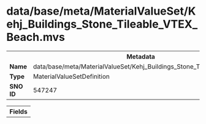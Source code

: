 <h1>data/base/meta/MaterialValueSet/Kehj_Buildings_Stone_Tileable_VTEX_Beach.mvs</h1><table><tr><th colspan="100%">Metadata</th></tr><tr><td><b>Name</b></td><td>data/base/meta/MaterialValueSet/Kehj_Buildings_Stone_Tileable_VTEX_Beach.mvs</td></tr><tr><td><b>Type</b></td><td>MaterialValueSetDefinition</td></tr><tr><td><b>SNO ID</b></td><td>547247</td></tr></table>

<table><tr><th colspan="100%">Fields</th></tr></table>

